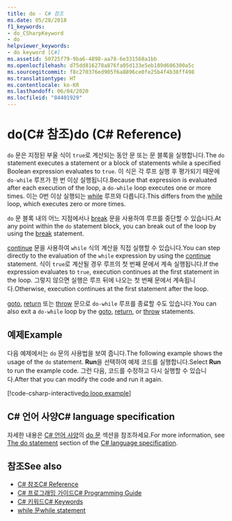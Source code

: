 ```yaml
---
title: do - C# 참조
ms.date: 05/28/2018
f1_keywords:
- do_CSharpKeyword
- do
helpviewer_keywords:
- do keyword [C#]
ms.assetid: 50725f79-9ba6-4898-aa78-6e331568a1bb
ms.openlocfilehash: d75dd816278a876fa05d133e5eb189d606300a5c
ms.sourcegitcommit: f8c270376ed905f6a8896ce0fe25b4f4b38ff498
ms.translationtype: HT
ms.contentlocale: ko-KR
ms.lasthandoff: 06/04/2020
ms.locfileid: "84401929"
---
```

# <a name="do-c-reference"></a><span data-ttu-id="57140-102">do(C# 참조)</span><span class="sxs-lookup"><span data-stu-id="57140-102">do (C# Reference)</span></span>

<span data-ttu-id="57140-103">`do` 문은 지정된 부울 식이 `true`로 계산되는 동안 문 또는 문 블록을 실행합니다.</span><span class="sxs-lookup"><span data-stu-id="57140-103">The `do` statement executes a statement or a block of statements while a specified Boolean expression evaluates to `true`.</span></span> <span data-ttu-id="57140-104">이 식은 각 루프 실행 후 평가되기 때문에 `do-while` 루프가 한 번 이상 실행됩니다.</span><span class="sxs-lookup"><span data-stu-id="57140-104">Because that expression is evaluated after each execution of the loop, a `do-while` loop executes one or more times.</span></span> <span data-ttu-id="57140-105">이는 0번 이상 실행되는 [while](while.md) 루프와 다릅니다.</span><span class="sxs-lookup"><span data-stu-id="57140-105">This differs from the [while](while.md) loop, which executes zero or more times.</span></span>

<span data-ttu-id="57140-106">`do` 문 블록 내의 어느 지점에서나 [break](break.md) 문을 사용하여 루프를 중단할 수 있습니다.</span><span class="sxs-lookup"><span data-stu-id="57140-106">At any point within the `do` statement block, you can break out of the loop by using the [break](break.md) statement.</span></span>

<span data-ttu-id="57140-107">[continue](continue.md) 문을 사용하여 `while` 식의 계산을 직접 실행할 수 있습니다.</span><span class="sxs-lookup"><span data-stu-id="57140-107">You can step directly to the evaluation of the `while` expression by using the [continue](continue.md) statement.</span></span> <span data-ttu-id="57140-108">식이 `true`로 계산될 경우 루프의 첫 번째 문에서 계속 실행됩니다.</span><span class="sxs-lookup"><span data-stu-id="57140-108">If the expression evaluates to `true`, execution continues at the first statement in the loop.</span></span> <span data-ttu-id="57140-109">그렇지 않으면 실행은 루프 뒤에 나오는 첫 번째 문에서 계속됩니다.</span><span class="sxs-lookup"><span data-stu-id="57140-109">Otherwise, execution continues at the first statement after the loop.</span></span>

<span data-ttu-id="57140-110">[goto](goto.md), [return](return.md) 또는 [throw](throw.md) 문으로 `do-while` 루프를 종료할 수도 있습니다.</span><span class="sxs-lookup"><span data-stu-id="57140-110">You can also exit a `do-while` loop by the [goto](goto.md), [return](return.md), or [throw](throw.md) statements.</span></span>

## <a name="example"></a><span data-ttu-id="57140-111">예제</span><span class="sxs-lookup"><span data-stu-id="57140-111">Example</span></span>

<span data-ttu-id="57140-112">다음 예제에서는 `do` 문의 사용법을 보여 줍니다.</span><span class="sxs-lookup"><span data-stu-id="57140-112">The following example shows the usage of the `do` statement.</span></span> <span data-ttu-id="57140-113">**Run**을 선택하여 예제 코드를 실행합니다.</span><span class="sxs-lookup"><span data-stu-id="57140-113">Select **Run** to run the example code.</span></span> <span data-ttu-id="57140-114">그런 다음, 코드를 수정하고 다시 실행할 수 있습니다.</span><span class="sxs-lookup"><span data-stu-id="57140-114">After that you can modify the code and run it again.</span></span>

[!code-csharp-interactive[do loop example](snippets/IterationKeywordsExamples.cs#4)]

## <a name="c-language-specification"></a><span data-ttu-id="57140-115">C# 언어 사양</span><span class="sxs-lookup"><span data-stu-id="57140-115">C# language specification</span></span>

<span data-ttu-id="57140-116">자세한 내용은 [C# 언어 사양](/dotnet/csharp/language-reference/language-specification/introduction)의 [do 문](~/_csharplang/spec/statements.md#the-do-statement) 섹션을 참조하세요.</span><span class="sxs-lookup"><span data-stu-id="57140-116">For more information, see [The do statement](~/_csharplang/spec/statements.md#the-do-statement) section of the [C# language specification](/dotnet/csharp/language-reference/language-specification/introduction).</span></span>

## <a name="see-also"></a><span data-ttu-id="57140-117">참조</span><span class="sxs-lookup"><span data-stu-id="57140-117">See also</span></span>

- [<span data-ttu-id="57140-118">C# 참조</span><span class="sxs-lookup"><span data-stu-id="57140-118">C# Reference</span></span>](../index.md)
- [<span data-ttu-id="57140-119">C# 프로그래밍 가이드</span><span class="sxs-lookup"><span data-stu-id="57140-119">C# Programming Guide</span></span>](../../programming-guide/index.md)
- [<span data-ttu-id="57140-120">C# 키워드</span><span class="sxs-lookup"><span data-stu-id="57140-120">C# Keywords</span></span>](index.md)
- [<span data-ttu-id="57140-121">while 문</span><span class="sxs-lookup"><span data-stu-id="57140-121">while statement</span></span>](while.md)
